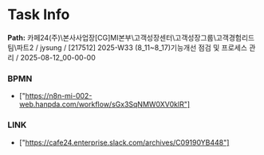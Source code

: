# Task Info

**Path:** 카페24(주)\본사사업장\[CG]MI본부\고객성장센터\고객성장그룹\고객경험리드팀\파트2 / jysung / [217512] 2025-W33 (8_11~8_17)기능개선 점검 및 프로세스 관리 / 2025-08-12_00-00-00

### BPMN
- ["https://n8n-mi-002-web.hanpda.com/workflow/sGx3SqNMW0XV0klR"]

### LINK
- ["https://cafe24.enterprise.slack.com/archives/C09190YB448"]

